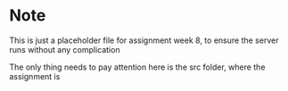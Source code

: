 # Note

This is just a placeholder file for assignment week 8, to ensure the server runs without any complication

The only thing needs to pay attention here is the src folder, where the assignment is